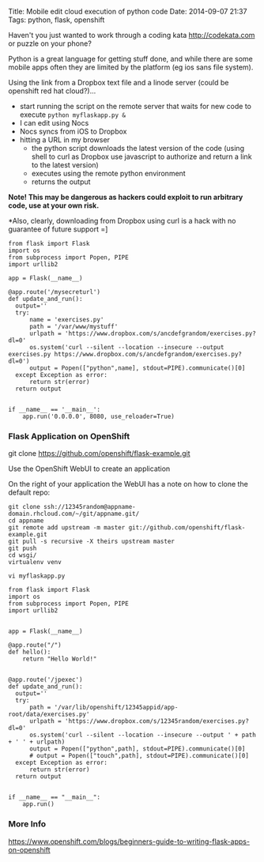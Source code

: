 Title: Mobile edit cloud execution of python code
Date: 2014-09-07 21:37
Tags: python, flask, openshift

Haven't you just wanted to work through a coding kata <http://codekata.com> or puzzle on your phone?

Python is a great language for getting stuff done, and while there are some mobile apps often they are limited by the platform (eg ios sans file system).

Using the link from a Dropbox text file and a linode server (could be openshift red hat cloud?)...

- start running the script on the remote server that waits for new code to execute `python myflaskapp.py &`
- I can edit using Nocs 
- Nocs syncs from iOS to Dropbox
- hitting a URL in my browser 
    - the python script downloads the latest version of the code (using shell to curl as Dropbox use javascript to authorize and return a link to the latest version) 
    - executes using the remote python environment 
    - returns the output

**Note! This may be dangerous as hackers could exploit to run arbitrary code, use at your own risk.**

*Also, clearly, downloading from Dropbox using curl is a hack with no guarantee of future support =]

    from flask import Flask
    import os
    from subprocess import Popen, PIPE
    import urllib2

    app = Flask(__name__)

    @app.route('/mysecreturl')
    def update_and_run():
      output=''
      try:
          name = 'exercises.py'
          path = '/var/www/mystuff'
          urlpath = 'https://www.dropbox.com/s/ancdefgrandom/exercises.py?dl=0'
          os.system('curl --silent --location --insecure --output exercises.py https://www.dropbox.com/s/ancdefgrandom/exercises.py?dl=0')      
          output = Popen(["python",name], stdout=PIPE).communicate()[0]
      except Exception as error:
          return str(error)
      return output


    if __name__ == '__main__':
        app.run('0.0.0.0', 8080, use_reloader=True)


### Flask Application on OpenShift

git clone https://github.com/openshift/flask-example.git

Use the OpenShift WebUI to create an application

On the right of your application the WebUI has a note on how to clone the default repo:

    git clone ssh://12345random@appname-domain.rhcloud.com/~/git/appname.git/
    cd appname
    git remote add upstream -m master git://github.com/openshift/flask-example.git
    git pull -s recursive -X theirs upstream master
    git push
    cd wsgi/
    virtualenv venv

`vi myflaskapp.py`

    from flask import Flask
    import os
    from subprocess import Popen, PIPE
    import urllib2
    
    
    app = Flask(__name__)
    
    @app.route("/")
    def hello():
        return "Hello World!"
    
    
    @app.route('/jpexec')
    def update_and_run():
      output=''
      try:
          path = '/var/lib/openshift/12345appid/app-root/data/exercises.py'
          urlpath = 'https://www.dropbox.com/s/12345random/exercises.py?dl=0'
          os.system('curl --silent --location --insecure --output ' + path + ' ' + urlpath)
          output = Popen(["python",path], stdout=PIPE).communicate()[0]
          # output = Popen(["touch",path], stdout=PIPE).communicate()[0]
      except Exception as error:
          return str(error)
      return output
    
    
    if __name__ == "__main__":
        app.run()
    


### More Info

<https://www.openshift.com/blogs/beginners-guide-to-writing-flask-apps-on-openshift>